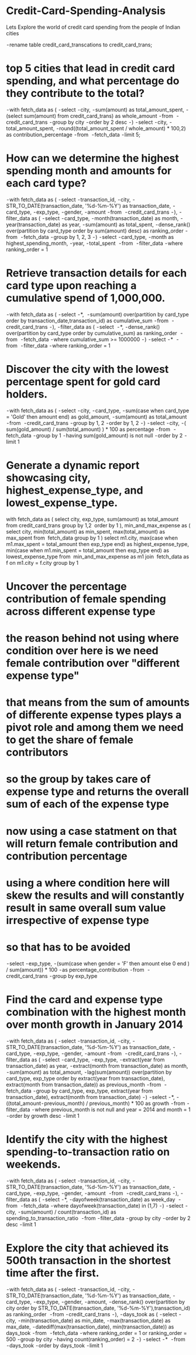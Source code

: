 # Credit-Card-Spending-Analysis

Lets Explore the world of credit card spending from the people of Indian cities

 - rename table credit_card_transcations to credit_card_trans;
# top 5 cities that lead in credit card spending, and what percentage do they contribute to the total?
 - with fetch_data as (
 - select
 - city,
 - sum(amount) as total_amount_spent,
 - (select sum(amount) from credit_card_trans) as whole_amount
 - from 
 - credit_card_trans
 - group by city
 - order by 2 desc
 - )
 - select
 - city,
 - total_amount_spent,
 - round((total_amount_spent / whole_amount) * 100,2) as contribution_percentage
 - from 
 - fetch_data
 - limit 5;
 
# How can we determine the highest spending month and amounts for each card type?
 - with fetch_data as (
 - select
 - transaction_id,
 - city,
 - STR_TO_DATE(transaction_date, '%d-%m-%Y') as transaction_date,
 - card_type,
 - exp_type,
 - gender,
 - amount
 - from 
 - credit_card_trans
 - ),
 - filter_data as (
 - select
 - card_type,
 - month(transaction_date) as month,
 - year(transaction_date) as year,
 - sum(amount) as total_spent,
 - dense_rank() over(partition by card_type order by sum(amount) desc) as ranking_order
 - from 
 - fetch_data
 - group by 1, 2, 3
 - )
 - select
 - card_type,
 - month as highest_spending_month,
 - year,
 - total_spent 
 - from 
 - filter_data
 - where ranking_order = 1
 
# Retrieve transaction details for each card type upon reaching a cumulative spend of 1,000,000.
 - with fetch_data as (
 - select
 - *, 
 - sum(amount) over(partition by card_type order by transaction_date,transaction_id) as cumulative_sum
 - from 
 - credit_card_trans
 - ),
 - filter_data as (
 - select 
 - *,
 - dense_rank() over(partition by card_type order by cumulative_sum) as ranking_order 
 - from 
 - fetch_data
 - where cumulative_sum >= 1000000
 - )
 - select
 - * 
 - from 
 - filter_data
 - where ranking_order = 1
 
# Discover the city with the lowest percentage spent for gold card holders.
 - with fetch_data as (
 - select
 - city,
 - card_type,
 - sum(case when card_type = 'Gold' then amount end) as gold_amount,
 - sum(amount) as total_amount
 - from 
 - credit_card_trans
 - group by 1, 2
 - order by 1, 2
 - )
 - select
 - city,
 - ( sum(gold_amount) / sum(total_amount) ) * 100 as percentage
 - from 
 - fetch_data
 - group by 1
 - having sum(gold_amount) is not null
 - order by 2
 - limit 1
 
# Generate a dynamic report showcasing city, highest_expense_type, and lowest_expense_type.
with fetch_data as (
select
city,
exp_type,
sum(amount) as total_amount
from
credit_card_trans
group by 1,2 
order by 1
),
min_and_max_expense as (
select
city,
min(total_amount) as min_spent,
max(total_amount) as max_spent
from 
fetch_data
group by 1
)
select
m1.city,
max(case when m1.max_spent = total_amount then exp_type end) as highest_expense_type,
min(case when m1.min_spent = total_amount then exp_type end) as lowest_expense_type
from 
min_and_max_expense as m1
join 
fetch_data as f
on m1.city = f.city
group by 1

# Uncover the percentage contribution of female spending across different expense type
# the reason behind not using where condition over here is we need female contribution over "different expense type"
# that means from the sum of amounts of differente expense types plays a pivot role and among them we need to get the share of female contributors
# so the group by takes care of expense type and returns the overall sum of each of the expense type
# now using a case statment on that will return female contribution and contribution percentage
# using a where condition here will skew the results and will constantly result in same overall sum value irrespective of expense type
# so that has to be avoided

 - select
 - exp_type,
 - (sum(case when gender = 'F' then amount else 0 end ) / sum(amount)) * 100
 - as percentage_contribution
 - from 
 - credit_card_trans
 - group by exp_type
 
# Find the card and expense type combination with the highest month over month growth in January 2014
 - with fetch_data as (
 - select
 - transaction_id,
 - city,
 - STR_TO_DATE(transaction_date, '%d-%m-%Y') as transaction_date,
 - card_type,
 - exp_type,
 - gender,
 - amount
 - from 
 - credit_card_trans
 - ),
 - filter_data as (
 - select
 - card_type,
 - exp_type,
 - extract(year from transaction_date) as year,
 - extract(month from transaction_date) as month,
 - sum(amount) as total_amount,
 - lag(sum(amount)) over(partition by card_type, exp_type order by extract(year from transaction_date), extract(month from transaction_date)) as previous_month
 - from 
 - fetch_data
 - group by card_type, exp_type, extract(year from transaction_date), extract(month from transaction_date)
 - )
 - select
 - *,
 - ((total_amount - previous_month) / previous_month) * 100 as growth
 - from
 - filter_data
 - where previous_month is not null and year = 2014 and month = 1
 - order by growth desc
 - limit 1
 
# Identify the city with the highest spending-to-transaction ratio on weekends.
 - with fetch_data as (
 - select
 - transaction_id,
 - city,
 - STR_TO_DATE(transaction_date, '%d-%m-%Y') as transaction_date,
 - card_type,
 - exp_type,
 - gender,
 - amount 
 - from 
 - credit_card_trans
 - ),
 - filter_data as (
 - select
 - *,
 - dayofweek(transaction_date) as week_day 
 - from 
 - fetch_data
 - where dayofweek(transaction_date) in (1,7)
 - )
 - select
 - city,
 - sum(amount) / count(transaction_id) as spending_to_transaction_ratio 
 - from
 - filter_data
 - group by city
 - order by 2 desc
 - limit 1
 
# Explore the city that achieved its 500th transaction in the shortest time after the first.
 - with fetch_data as (
 - select
 - transaction_id,
 - city,
 - STR_TO_DATE(transaction_date, '%d-%m-%Y') as transaction_date,
 - card_type,
 - exp_type,
 - gender,
 - amount,
 - dense_rank() over(partition by city order by STR_TO_DATE(transaction_date, '%d-%m-%Y'),transaction_id) as ranking_order 
 - from
 - credit_card_trans
 - ),
 - days_took as (
 - select
 - city,
 - min(transaction_date) as min_date,
 - max(transaction_date) as max_date,
 - datediff(max(transaction_date), min(transaction_date)) as days_took
 - from 
 - fetch_data
 - where ranking_order = 1 or ranking_order = 500
 - group by city
 - having count(ranking_order) = 2
 - )
 - select
 - * 
 - from 
 - days_took
 - order by days_took
 - limit 1
